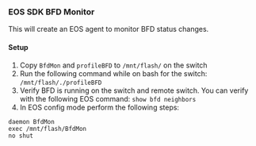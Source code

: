 ### EOS SDK BFD Monitor
This will create an EOS agent to monitor BFD status changes.

#### Setup
1. Copy `BfdMon` and `profileBFD` to `/mnt/flash/` on the switch
2. Run the following command while on bash for the switch: `/mnt/flash/./profileBFD`
3. Verify BFD is running on the switch and remote switch.  You can verify with the following EOS command: `show bfd neighbors`
4. In EOS config mode perform the following steps:
```config
daemon BfdMon
exec /mnt/flash/BfdMon
no shut
```
